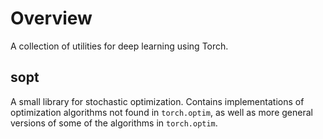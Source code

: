 <!--
  ** File Name:	README.md
  ** Author:	Aditya Ramesh
  ** Date:	02/09/2015
  ** Contact:	_@adityaramesh.com
-->

# Overview

A collection of utilities for deep learning using Torch.

## sopt

A small library for stochastic optimization. Contains implementations of
optimization algorithms not found in `torch.optim`, as well as more general
versions of some of the algorithms in `torch.optim`.
